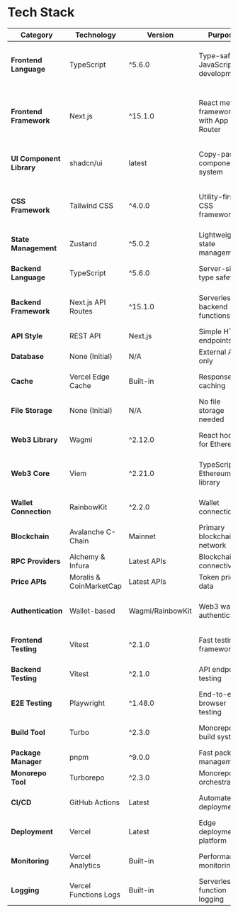 # Tech Stack

| Category | Technology | Version | Purpose | Rationale |
|----------|------------|---------|---------|-----------|
| **Frontend Language** | TypeScript | ^5.6.0 | Type-safe JavaScript development | Strong typing for Web3 development, better developer experience |
| **Frontend Framework** | Next.js | ^15.1.0 | React meta-framework with App Router | Optimal for Vercel deployment, built-in API routes, server components |
| **UI Component Library** | shadcn/ui | latest | Copy-paste component system | Modern design system, perfect integration with your color palette |
| **CSS Framework** | Tailwind CSS | ^4.0.0 | Utility-first CSS framework | Latest v4 with better performance, native CSS support |
| **State Management** | Zustand | ^5.0.2 | Lightweight state management | Simple global state for wallet/token data |
| **Backend Language** | TypeScript | ^5.6.0 | Server-side type safety | Shared types between frontend/backend |
| **Backend Framework** | Next.js API Routes | ^15.1.0 | Serverless backend functions | Integrated with frontend, optimal Vercel deployment |
| **API Style** | REST API | Next.js | Simple HTTP endpoints | Perfect for price aggregation APIs |
| **Database** | None (Initial) | N/A | External APIs only | Start simple, add persistence later |
| **Cache** | Vercel Edge Cache | Built-in | Response caching | Automatic caching for price data |
| **File Storage** | None (Initial) | N/A | No file storage needed | Pure data application |
| **Web3 Library** | Wagmi | ^2.12.0 | React hooks for Ethereum | Industry standard for Web3 React apps |
| **Web3 Core** | Viem | ^2.21.0 | TypeScript Ethereum library | Modern replacement for ethers, required by Wagmi |
| **Wallet Connection** | RainbowKit | ^2.2.0 | Wallet connection UI | Beautiful wallet UX, integrates with Wagmi |
| **Blockchain** | Avalanche C-Chain | Mainnet | Primary blockchain network | As specified in requirements |
| **RPC Providers** | Alchemy & Infura | Latest APIs | Blockchain connectivity | Redundancy and reliability |
| **Price APIs** | Moralis & CoinMarketCap | Latest APIs | Token price data | Dual sources for reliability |
| **Authentication** | Wallet-based | Wagmi/RainbowKit | Web3 wallet authentication | Native Web3 auth, no traditional auth needed |
| **Frontend Testing** | Vitest | ^2.1.0 | Fast testing framework | Native Next.js support, faster than Jest |
| **Backend Testing** | Vitest | ^2.1.0 | API endpoint testing | Consistent testing across stack |
| **E2E Testing** | Playwright | ^1.48.0 | End-to-end browser testing | Best for Web3 wallet interactions |
| **Build Tool** | Turbo | ^2.3.0 | Monorepo build system | Optimal caching and parallel builds |
| **Package Manager** | pnpm | ^9.0.0 | Fast package management | Efficient for monorepos |
| **Monorepo Tool** | Turborepo | ^2.3.0 | Monorepo orchestration | Perfect Vercel integration |
| **CI/CD** | GitHub Actions | Latest | Automated deployments | As specified, controls all deployments |
| **Deployment** | Vercel | Latest | Edge deployment platform | As specified, optimal for Next.js |
| **Monitoring** | Vercel Analytics | Built-in | Performance monitoring | Integrated monitoring solution |
| **Logging** | Vercel Functions Logs | Built-in | Serverless function logging | Built-in logging for API routes |
